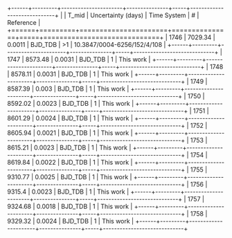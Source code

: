 +------+---------+----------------------+---------------+-----+-----------------------------+
|      |   T_mid |   Uncertainty (days) | Time System   | #   | Reference                   |
+======+=========+======================+===============+=====+=============================+
| 1746 | 7029.34 |               0.0011 | BJD_TDB       | >1  | 10.3847/0004-6256/152/4/108 |
+------+---------+----------------------+---------------+-----+-----------------------------+
| 1747 | 8573.48 |               0.0031 | BJD_TDB       | 1   | This work                   |
+------+---------+----------------------+---------------+-----+-----------------------------+
| 1748 | 8578.11 |               0.0031 | BJD_TDB       | 1   | This work                   |
+------+---------+----------------------+---------------+-----+-----------------------------+
| 1749 | 8587.39 |               0.003  | BJD_TDB       | 1   | This work                   |
+------+---------+----------------------+---------------+-----+-----------------------------+
| 1750 | 8592.02 |               0.0023 | BJD_TDB       | 1   | This work                   |
+------+---------+----------------------+---------------+-----+-----------------------------+
| 1751 | 8601.29 |               0.0024 | BJD_TDB       | 1   | This work                   |
+------+---------+----------------------+---------------+-----+-----------------------------+
| 1752 | 8605.94 |               0.0021 | BJD_TDB       | 1   | This work                   |
+------+---------+----------------------+---------------+-----+-----------------------------+
| 1753 | 8615.21 |               0.0023 | BJD_TDB       | 1   | This work                   |
+------+---------+----------------------+---------------+-----+-----------------------------+
| 1754 | 8619.84 |               0.0022 | BJD_TDB       | 1   | This work                   |
+------+---------+----------------------+---------------+-----+-----------------------------+
| 1755 | 9310.77 |               0.0025 | BJD_TDB       | 1   | This work                   |
+------+---------+----------------------+---------------+-----+-----------------------------+
| 1756 | 9315.4  |               0.0023 | BJD_TDB       | 1   | This work                   |
+------+---------+----------------------+---------------+-----+-----------------------------+
| 1757 | 9324.68 |               0.0018 | BJD_TDB       | 1   | This work                   |
+------+---------+----------------------+---------------+-----+-----------------------------+
| 1758 | 9329.32 |               0.0024 | BJD_TDB       | 1   | This work                   |
+------+---------+----------------------+---------------+-----+-----------------------------+